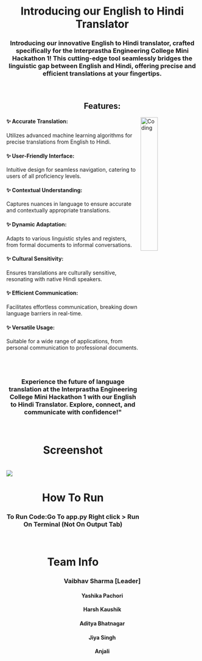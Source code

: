 
<h1 align="center">Introducing our English to Hindi Translator</h1>
<h3 align="center">Introducing our innovative English to Hindi translator, crafted specifically for the Interprastha Engineering College Mini Hackathon 1! This cutting-edge tool seamlessly bridges the linguistic gap between English and Hindi, offering precise and efficient translations at your fingertips.</h3>

<br>

<h2 align="center">
Features:
</h2>

<img align="right" alt="Coding" width="30%" src="https://cdn.dribbble.com/users/361933/screenshots/1945595/media/cab8adf9008a598f724eb798b0d9ca40.gif">

<h4 align="left">✨ Accurate Translation: </h4>
<p align="left">Utilizes advanced machine learning algorithms for precise translations from English to Hindi.</p>

<h4 align="left">✨ User-Friendly Interface:</h4> 
<p align="left">Intuitive design for seamless navigation, catering to users of all proficiency levels.</p>

<h4 align="left">✨ Contextual Understanding: </h4>
<p align="left">Captures nuances in language to ensure accurate and contextually appropriate translations.</p>

<h4 align="left">✨ Dynamic Adaptation: </h4>
<p align="left">Adapts to various linguistic styles and registers, from formal documents to informal conversations.</p>

<h4 align="left">✨ Cultural Sensitivity: </h4>
<p align="left">Ensures translations are culturally sensitive, resonating with native Hindi speakers.</p>

<h4 align="left">✨ Efficient Communication: </h4>
<p align="left">Facilitates effortless communication, breaking down language barriers in real-time.</p>

<h4 align="left">✨ Versatile Usage: </h4>
<p align="left">Suitable for a wide range of applications, from personal communication to professional documents.</p>

 <br> <br>

<h3 align="center">
Experience the future of language translation at the Interprastha Engineering College Mini Hackathon 1 with our English to Hindi Translator. Explore, connect, and communicate with confidence!"
</h3>

 <br>
 
<h1 align="center" >Screenshot</h1>

<br>

<img src="https://github.com/Vaibhav0120/IMHP-1/assets/150184948/5b9f9578-9c85-43ce-be22-d19a60451de4">

 <br>
 
<h1 align="center" >How To Run</h1>
 
<h3 align="center">
  To Run Code:Go To app.py
  Right click > Run On Terminal (Not On Output Tab)
</h3>

 <br>

<h1 align="center" >Team Info</h1>
<h3 align="center">Vaibhav Sharma [Leader]</h3>
<h4 align="center">Yashika Pachori</h4>
<h4 align="center">Harsh Kaushik</h4>
<h4 align="center">Aditya Bhatnagar</h4>
<h4 align="center">Jiya Singh</h4>
<h4 align="center">Anjali</h4>

